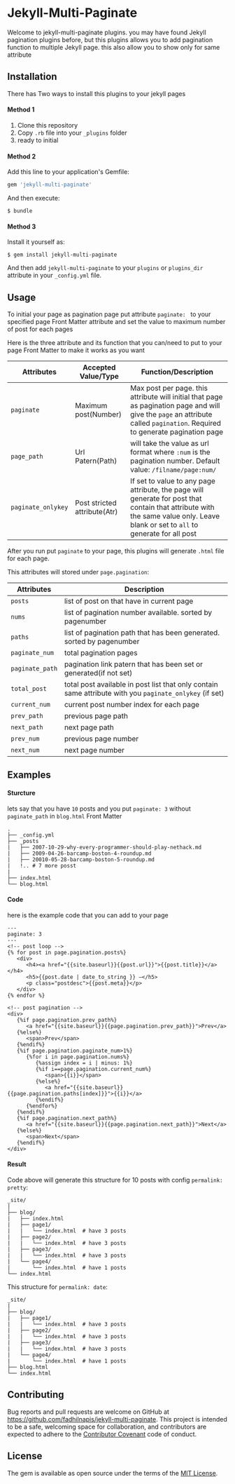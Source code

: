 # Jekyll-Multi-Paginate

Welcome to jekyll-multi-paginate plugins. you may have found Jekyll pagination plugins before, but this plugins allows you to add pagination function to multiple Jekyll page. this also allow you to show only for same attribute


## Installation

There has Two ways to install this plugins to your jekyll pages

#### Method 1

1. Clone this repository
2. Copy `.rb` file into your `_plugins` folder
4. ready to initial

#### Method 2

Add this line to your application's Gemfile:

```ruby
gem 'jekyll-multi-paginate'
```

And then execute:

    $ bundle

#### Method 3

Install it yourself as:

    $ gem install jekyll-multi-paginate

And then add `jekyll-multi-paginate` to your `plugins` or `plugins_dir` attribute in your `_config.yml` file.


## Usage

To initial your page as pagination page put attribute `paginate: ` to your specified page Front Matter attribute and set the value to maximum number of post for each pages

Here is the three attribute and its function that you can/need to put to your page Front Matter to make it works as you want

|Attributes			|Accepted Value/Type			|Function/Description	|
|-------------------|-------------------------------|-----------------------|
|`paginate`			|Maximum post(Number)			|Max post per page. this attribute will initial that page as pagination page and will give the `page` an attribute called `pagination`. Required to generate pagination page|
|`page_path`		|Url Patern(Path)				|will take the value as url format where `:num` is the pagination number. Default value: `/filname/page:num/`|
|`paginate_onlykey`	|Post stricted attribute(Atr)	|If set to value to any page attribute, the page will generate for post that contain that attribute with the same value only. Leave blank or set to `all` to generate for all post|

After you run put `paginate` to your page, this plugins will generate `.html` file for each page.

This attributes will stored under `page.pagination`:

|Attributes		|Description												|
|---------------|-----------------------------------------------------------|
|`posts`		|list of post on that have in current page					|
|`nums`			|list of pagination number available. sorted by pagenumber	|
|`paths`		|list of pagination path that has been generated. sorted by pagenumber|
|`paginate_num`	|total pagination pages										|
|`paginate_path`|pagination link patern that has been set or generated(if not set)|
|`total_post`	|total post available in post list that only contain same attribute with you `paginate_onlykey` (if set)|
|`current_num`	|current post number index for each page					|
|`prev_path`	|previous page path											|
|`next_path`	|next page path												|
|`prev_num`		|previous page number										|
|`next_num`		|next page number											|

## Examples
#### Sturcture
lets say that you have `10` posts and you put `paginate: 3` without `paginate_path` in `blog.html` Front Matter

```
.
├── _config.yml
├── _posts
|   ├── 2007-10-29-why-every-programmer-should-play-nethack.md
|   ├── 2009-04-26-barcamp-boston-4-roundup.md
|   ├── 20010-05-28-barcamp-boston-5-roundup.md
|   !.. # 7 more posst
|
├── index.html
└── blog.html
```

#### Code
here is the example code that you can add to your page

```django
---
paginate: 3
---
<!-- post loop -->
{% for post in page.pagination.posts%}
   <div>
      <h4><a href="{{site.baseurl}}{{post.url}}">{{post.title}}</a></h4>
      <h5>{{post.date | date_to_string }} —</h5>
      <p class="postdesc">{{post.meta}}</p>
   </div>
{% endfor %}

<!-- post pagination -->
<div>
   {%if page.pagination.prev_path%}
      <a href="{{site.baseurl}}{{page.pagination.prev_path}}">Prev</a>
   {%else%}
      <span>Prev</span>
   {%endif%}
   {%if page.pagination.paginate_num>1%}
      {%for i in page.pagination.nums%}
         {%assign index = i | minus: 1%}
         {%if i==page.pagination.current_num%}
            <span>{{i}}</span>
         {%else%}
            <a href="{{site.baseurl}}{{page.pagination.paths[index]}}">{{i}}</a>
         {%endif%}
      {%endfor%}
   {%endif%}
   {%if page.pagination.next_path%}
      <a href="{{site.baseurl}}{{page.pagination.next_path}}">Next</a>
   {%else%}
      <span>Next</span>
   {%endif%}
</div>

```

#### Result
Code above will generate this structure for 10 posts with config `permalink: pretty`:
```
_site/
|
├── blog/
|   ├── index.html
|   ├── page1/
|   |   └── index.html	# have 3 posts
|   ├── page2/
|   |   └── index.html	# have 3 posts
|   ├── page3/
|   |   └── index.html	# have 3 posts
|   └── page4/
|       └── index.html	# have 1 posts
└── index.html
```

This structure for `permalink: date`:
```
_site/
|
├── blog/
|   ├── page1/
|   |   └── index.html	# have 3 posts
|   ├── page2/
|   |   └── index.html	# have 3 posts
|   ├── page3/
|   |   └── index.html	# have 3 posts
|   └── page4/
|       └── index.html	# have 1 posts
├── blog.html
└── index.html
```


## Contributing

Bug reports and pull requests are welcome on GitHub at https://github.com/fadhilnapis/jekyll-multi-paginate. This project is intended to be a safe, welcoming space for collaboration, and contributors are expected to adhere to the [Contributor Covenant](http://contributor-covenant.org) code of conduct.


## License

The gem is available as open source under the terms of the [MIT License](http://opensource.org/licenses/MIT).

